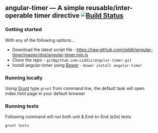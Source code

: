 ## angular-timer — A simple reusable/inter-operable timer directive [![Build Status](https://travis-ci.org/siddii/angular-timer.png)](https://travis-ci.org/siddii/angular-timer)

### Getting started
With any of the following options...
* Download the latest script file - https://raw.github.com/siddii/angular-timer/master/dist/angular-timer.min.js
* Clone the repo - `git@github.com:siddii/angular-timer.git`
* Install angular-timer using [Bower](http://bower.io) - `bower install angular-timer`

### Running locally
Using [Grunt](http://gruntjs.com/) type `grunt` from command line, the default task will open index.html page in your
default browser

### Running tests
Following command will run both unit & End-to-End (e2e) tests
```bash
grunt tests
```


